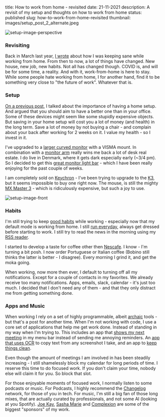title: How to work from home - revisited
date: 21-11-2021
description: A revisit of my setup and thoughts on how to work from home
status: published
slug: how-to-work-from-home-revisited
thumbnail: images/setup_post_2_alternate.jpeg


![setup-image-perspective]({static}/images/setup_post_2_alternate.jpeg)  

### Revisiting
Back in March last year, [I wrote](/blog/how-to-work-from-home) about how I was keeping sane while working from home. From then to now, a lot of things have changed. New house, new job, new habits. Not all has changed though. COVID is, and will be for some time, a reality. And with it, work-from-home is here to stay. While some people hate working from home, I for another hand, find it to be something very close to "the future of work". Whatever that is.

### Setup
[On a previous post](/blog/how-to-work-from-home#have-a-setup), I talked about the importance of having a home setup. And argued that you should aim to have a better one than in your office. Some of these devices might seem like some stupidly expensive objects. But saving in your home setup will cost you a lot of money (and health) in the long term. Save a lot of money by not buying a chair - and complain about your back after working for 2 weeks on it. I value my health - so I invest in it.

I've upgraded to a [larger curved monitor](https://www.lg.com/uk/monitors/lg-35wn75c) with a VISMA mount. In combination with a [monitor arm](https://www.amazon.de/-/en/gp/product/B08BYJ5BCF/ref=ppx_od_dt_b_asin_title_s05?ie=UTF8&psc=1) really wins me back a lot of desk real estate. I do live in Denmark, where it gets dark especially early (~3/4 pm). So I decided to get this [great monitor light bar](https://www.amazon.de/gp/product/B08W2C5W59/ref=ppx_yo_dt_b_asin_title_o00_s00?ie=UTF8&psc=1) - which I have been really enjoying for the past couple of weeks.

I am completely sold on [Keychron](https://www.keychron.com/products/keychron-k2-wireless-mechanical-keyboard) - I've been trying to upgrade to the [K3](https://www.keychron.com/collections/keyboard/products/keychron-k3-wireless-mechanical-keyboard?variant=32220198535257), but it seems impossible to buy one right now. The mouse, is still the mighty [MX Master 3](https://www.logitech.com/en-roeu/products/mice/mx-master-3-mac-wireless-mouse.910-005696.html) - which is ridiculously expensive, but such a joy to use.

![setup-image-front]({static}/images/setup_post_2_cover.jpeg)  

### Habits
I'm still trying to keep [good habits](/blog/how-to-work-from-home#start-the-day-right) while working - especially now that my default mode is working from home. I still [run everyday](/blog/run-every-day), always get dressed before starting to work. I still try to read the news in the morning using my [RSS reader](https://reederapp.com/).

I started to develop a taste for coffee other then [Nescafe](https://www.amazon.de/dp/B003SG5XP0/ref=sr_1_7?keywords=nescafe+gold&qid=1585059650&sr=8-7). I know - I'm turning a bit posh. I now order Portuguese or Italian coffee (Bobino still thinks the latter is better - I disagree). Every morning I grind it, and get the moka going.

When working, now more then ever, I default to turning off all my notifications. Except for a couple of contacts in my favorites. We already receive too many notifications. Apps, emails, slack, calendar - it's just too much. I decided that I don't need any of them - and that they only distract me from getting something done.

### Apps and Music
When working I rely on a set of highly programmable, albeit [archaic](/blog/vim-for-python-development-and-not-only) tools - but that's a post for another time. When I'm not working with code, I use a core set of applications that help me get work done. Instead of standing in my way when I'm trying to. This includes an app that [shows my next meeting](https://github.com/leits/MeetingBar) in my menu bar instead of sending me annoying reminders. An [app that uses OCR](https://textsniper.app/) to copy text from any screenshot I take, and an app to [keep things clean](https://apps.apple.com/us/app/hidden-bar/id1452453066?mt=12).

Even though the amount of meetings I am involved in has been steadily increasing - I still shamelessly block my calendar for long periods of time. I reserve this time to do focused work. If you don't claim your time, nobody else will claim it for you. So block that slot.

For those enjoyable moments of focused work, I normally listen to some podcasts or music. For Podcasts, I highly recommend the [Changelog](https://changelog.com/podcasts) network, for those of you in tech. For music, I'm still a big fan of those long mixes, that are actually curated by professionals, and not some AI (looking at you Spotify). [Joe Kay](https://soulection.com/tracklists/), [Sasha Marie](https://sashamarie.co/radio) and [Complexion](https://soundcloud.com/complexion) are some of the biggest "sponsors" of my work.
